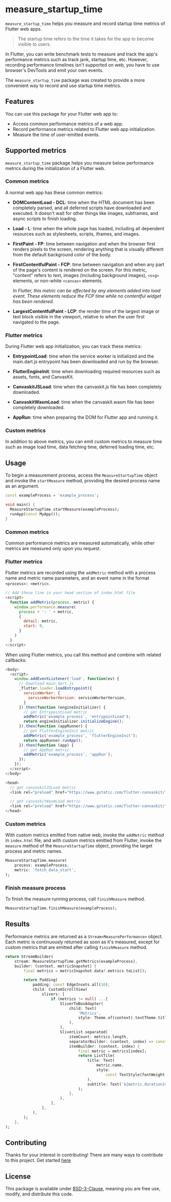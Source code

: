 # measure_startup_time

`measure_startup_time` helps you measure and record startup time metrics of Flutter web apps.

> The startup time refers to the time it takes for the app to become visible to users.

In Flutter, you can write benchmark tests to measure and track the app's performance metrics such as track jank, startup time, etc. However, recording performance timelines isn't supported on web, you have to use browser's DevTools and emit your own events.

The `measure_startup_time` package was created to provide a more convenient way to record and use startup time metrics.

## Features

You can use this package for your Flutter web app to:

- Access common performance metrics of a web app.
- Record performance metrics related to Flutter web app initialization.
- Measure the time of user-emitted events.

## Supported metrics

`measure_startup_time` package helps you measure below performance metrics during the initialization of a Flutter web.

### Common metrics

A normal web app has these common metrics:

- **DOMContentLoad - DCL**: time when the HTML document has been completely parsed, and all deferred scripts have downloaded and executed. It doesn't wait for other things like images, subframes, and async scripts to finish loading.

- **Load - L**: time when the whole page has loaded, including all dependent resources such as stylesheets, scripts, iframes, and images.

- **FirstPaint - FP**: time between navigation and when the browser first renders pixels to the screen, rendering anything that is visually different from the default background color of the body.

- **FirstContentfulPaint - FCP**: time between navigation and when any part of the page's content is rendered on the screen. For this metric, "content" refers to text, images (including background images), `<svg>` elements, or non-white `<canvas>` elements.

  _In Flutter, this metric can be affected by any elements added into load event. These elements reduce the FCP time while no contentful widget has been rendered._

- **LargestContentfulPaint - LCP**: the render time of the largest image or text block visible in the viewport, relative to when the user first navigated to the page.

### Flutter metrics

During Flutter web app initialization, you can track these metrics:

- **EntrypointLoad**: time when the service worker is initialized and the main.dart.js entrypoint has been downloaded and run by the browser.

- **FlutterEngineInit**: time when downloading required resources such as assets, fonts, and CanvasKit.

- **CanvaskitJSLoad**: time when the canvaskit.js file has been completely downloaded.

- **CanvaskitWasmLoad**: time when the canvaskit.wasm file has been completely downloaded.

- **AppRun**: time when preparing the DOM for Flutter app and running it.

### Custom metrics

In addition to above metrics, you can emit custom metrics to measure time such as image load time, data fetching time, deferred loading time, etc.

## Usage

To begin a measurement process, access the `MeasureStartupTime` object and invoke the `startMeasure` method, providing the desired process name as an argument.

```dart
const exampleProcess = 'example_process';

void main() {
  MeasureStartupTime.startMeasure(exampleProcess);
  runApp(const MyApp());
}
```

### Common metrics

Common performance metrics are measured automatically, while other metrics are measured only upon you request.

### Flutter metrics

Flutter metrics are recorded using the `addMetric` method with a process name and metric name parameters, and an event name in the format `<process>: <metric>`.

```js
// Add these line in your head section of index.html file
<script>
  function addMetric(process, metric) {
    window.performance.measure(
      process + ': ' + metric,
      {
        detail: metric,
        start: 0,
      }
    )
  }
</script>
```

When using Flutter metrics, you call this method and combine with related callbacks:

```js
<body>
  <script>
    window.addEventListener('load', function(ev) {
      // Download main.dart.js
      _flutter.loader.loadEntrypoint({
        serviceWorker: {
          serviceWorkerVersion: serviceWorkerVersion,
        }
      }).then(function (engineInitializer) {
        // get EntrypointLoad metric
        addMetric('example_process', 'entrypointLoad');
        return engineInitializer.initializeEngine();
      }).then(function (appRunner) {
        // get FlutterEngineInit metric
        addMetric('example_process', 'flutterEngineInit');
        return appRunner.runApp();
      }).then(function (app) {
        // get AppRun metric
        addMetric('example_process', 'appRun');
      });
    });
  </script>
</body>
```

```js
<head>
  // get canvaskitJSLoad metric
  <link rel="preload" href="https://www.gstatic.com/flutter-canvaskit/f40e976bedff57e69e1b3d89a7c2a3c617a03dad/chromium/canvaskit.js" as="script" crossorigin="anonymous" onload="addMetric('example_process', 'canvaskitJSLoad')">

  // get canvaskitWasmLoad metric
  <link rel="preload" href="https://www.gstatic.com/flutter-canvaskit/f40e976bedff57e69e1b3d89a7c2a3c617a03dad/chromium/canvaskit.wasm" as="fetch" crossorigin="anonymous" onload="addMetric('example_process', 'canvaskitWasmLoad')">
</head>
```

### Custom metrics

With custom metrics emitted from native web, invoke the `addMetric` method in `index.html` file; and with custom metrics emitted from Flutter, invoke the `measure` method of the `MeasureStartupTime` object, providing the target process and metric names.

```dart
MeasureStartupTime.measure(
    process: exampleProcess,
    metric: 'fetch_data_start',
);
```

### Finish measure process

To finish the measure running process, call `finishMeasure` method.

```dart
MeasureStartupTime.finishMeasure(exampleProcess);
```

## Results

Performance metrics are returned as a `Stream<MeasurePerformance>` object. Each metric is continuously returned as soon as it's measured, except for custom metrics that are emitted after calling `finishMeasure` method.

```dart
return StreamBuilder(
    stream: MeasureStartupTime.getMetrics(exampleProcess),
    builder: (context, metricSnapshot) {
        final metrics = metricSnapshot.data?.metrics.toList();

        return Padding(
            padding: const EdgeInsets.all(16),
            child: CustomScrollView(
                slivers: [
                    if (metrics != null) ...[
                        SliverToBoxAdapter(
                            child: Text(
                                'Metrics',
                                style: Theme.of(context).textTheme.titleLarge,
                            ),
                        ),
                        SliverList.separated(
                            itemCount: metrics.length,
                            separatorBuilder: (context, index) => const Divider(),
                            itemBuilder: (context, index) {
                                final metric = metrics[index];
                                return ListTile(
                                    title: Text(
                                        metric.name,
                                        style:
                                            const TextStyle(fontWeight: FontWeight.bold),
                                    ),
                                    subtitle: Text('${metric.duration}ms'),
                                );
                            },
                        ),
                    ],
                ],
            ),
        );
    },
);
```

## Contributing

Thanks for your interest in contributing! There are many ways to contribute to this project. Get started [here](/measure_startup_time/CONTRIBUTING.md)

## License

This package is available under [BSD-3-Clause](/measure_startup_time/LICENSE), meaning you are free use, modify, and distribute this code.
